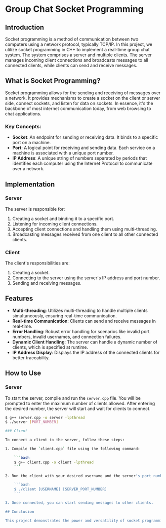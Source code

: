 # Group Chat Socket Programming

## Introduction

Socket programming is a method of communication between two computers using a network protocol, typically TCP/IP. In this project, we utilize socket programming in C++ to implement a real-time group chat system. The system comprises a server and multiple clients. The server manages incoming client connections and broadcasts messages to all connected clients, while clients can send and receive messages.

## What is Socket Programming?

Socket programming allows for the sending and receiving of messages over a network. It provides mechanisms to create a socket on the client or server side, connect sockets, and listen for data on sockets. In essence, it's the backbone of most internet communication today, from web browsing to chat applications.

### Key Concepts:

- **Socket**: An endpoint for sending or receiving data. It binds to a specific port on a machine.
- **Port**: A logical point for receiving and sending data. Each service on a machine is associated with a unique port number.
- **IP Address**: A unique string of numbers separated by periods that identifies each computer using the Internet Protocol to communicate over a network.

## Implementation

### Server

The server is responsible for:

1. Creating a socket and binding it to a specific port.
2. Listening for incoming client connections.
3. Accepting client connections and handling them using multi-threading.
4. Broadcasting messages received from one client to all other connected clients.

### Client

The client's responsibilities are:

1. Creating a socket.
2. Connecting to the server using the server's IP address and port number.
3. Sending and receiving messages.

## Features

- **Multi-threading**: Utilizes multi-threading to handle multiple clients simultaneously, ensuring real-time communication.
- **Real-time Communication**: Clients can send and receive messages in real-time.
- **Error Handling**: Robust error handling for scenarios like invalid port numbers, invalid usernames, and connection failures.
- **Dynamic Client Handling**: The server can handle a dynamic number of clients, which is specified at runtime.
- **IP Address Display**: Displays the IP address of the connected clients for better traceability.

## How to Use

### Server

To start the server, compile and run the `server.cpp` file. You will be prompted to enter the maximum number of clients allowed. After entering the desired number, the server will start and wait for clients to connect.

```bash
$ g++ server.cpp -o server -lpthread
$ ./server [PORT_NUMBER]

### Client

To connect a client to the server, follow these steps:

1. Compile the `client.cpp` file using the following command:

    ```bash
    $ g++ client.cpp -o client -lpthread
    ```

2. Run the client with your desired username and the server's port number:

    ```bash
    $ ./client [USERNAME] [SERVER_PORT_NUMBER]
    ```

3. Once connected, you can start sending messages to other clients.

## Conclusion

This project demonstrates the power and versatility of socket programming in creating robust and real-time communication systems. Whether you are new to socket programming or seeking to gain insights into group chat dynamics, this project serves as a practical and informative guide.
